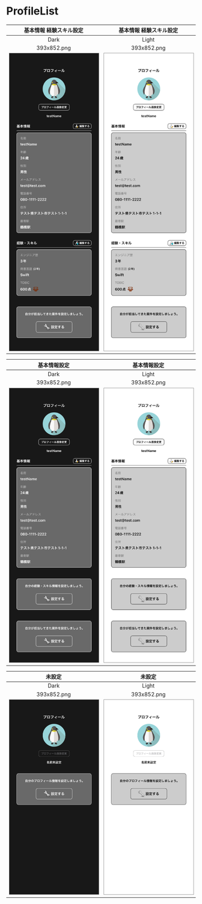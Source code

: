 # ProfileList

|基本情報 経験スキル設定|基本情報 経験スキル設定|
|:---:|:---:|
|Dark|Light|
|393x852.png|393x852.png|
|<img src='../ReferenceImages_64/ProfileList/testProfileListViewController_基本情報_経験スキル設定_Dark_393x852.png' width='250' style='border: 1px solid #999' />|<img src='../ReferenceImages_64/ProfileList/testProfileListViewController_基本情報_経験スキル設定_Light_393x852.png' width='250' style='border: 1px solid #999' />|

|基本情報設定|基本情報設定|
|:---:|:---:|
|Dark|Light|
|393x852.png|393x852.png|
|<img src='../ReferenceImages_64/ProfileList/testProfileListViewController_基本情報設定_Dark_393x852.png' width='250' style='border: 1px solid #999' />|<img src='../ReferenceImages_64/ProfileList/testProfileListViewController_基本情報設定_Light_393x852.png' width='250' style='border: 1px solid #999' />|

|未設定|未設定|
|:---:|:---:|
|Dark|Light|
|393x852.png|393x852.png|
|<img src='../ReferenceImages_64/ProfileList/testProfileListViewController_未設定_Dark_393x852.png' width='250' style='border: 1px solid #999' />|<img src='../ReferenceImages_64/ProfileList/testProfileListViewController_未設定_Light_393x852.png' width='250' style='border: 1px solid #999' />|


